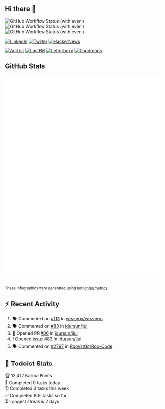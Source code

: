 ## Hi there 👋

![GitHub Workflow Status (with event)](https://img.shields.io/github/actions/workflow/status/PrayagS/PrayagS/metrics.yml?style=plastic&label=GitHub%20metrics)
![GitHub Workflow Status (with event)](https://img.shields.io/github/actions/workflow/status/PrayagS/PrayagS/github-recent-activity.yml?style=plastic&label=GitHub%20recent%20activity)
![GitHub Workflow Status (with event)](https://img.shields.io/github/actions/workflow/status/PrayagS/PrayagS/todoist.yml?style=plastic&label=Todoist%20activity)

[![LinkedIn](https://img.shields.io/badge/linkedin-%231E77B5.svg?&style=flat&logo=linkedin&logoColor=white)](https://linkedin.com/in/prayag-savsani)
[![Twitter](https://img.shields.io/badge/twitter-%2300acee.svg?&style=flat&logo=twitter&logoColor=white)](https://twitter.com/PrayagSavsani)
[![HackerNews](https://img.shields.io/hackernews/user-karma/PrayagS?style=flat&logo=ycombinator&logoColor=%23f0652f&labelColor=%23ffffff&color=%23f0652f)](https://news.ycombinator.com/user?id=PrayagS)

[![AniList](https://img.shields.io/badge/%20Prayagmatic-%2520?logo=anilist&logoColor=%2302A9FF&color=%23ffffff)](https://anilist.co/user/Prayagmatic/)
[![LastFM](https://img.shields.io/badge/%20PrayagS527-%2520?logo=lastdotfm&logoColor=%23ffffff&color=%23d51007)](https://www.last.fm/user/PrayagS527)
[![Letterboxd](https://img.shields.io/badge/%20Prayagmatic-%2520?logo=letterboxd&logoColor=%23202830&color=%23ffffff)](https://letterboxd.com/Prayagmatic/)
[![Goodreads](https://img.shields.io/badge/%20Prayagmatic-%2520?logo=goodreads&logoColor=%2375420e&color=%23e9e5cd)](https://www.goodreads.com/user/show/170988088-prayagmatic)

## GitHub Stats

![](./col1.metrics.svg)

<sub>These infographics were generated using [lowlighter/metrics](https://github.com/lowlighter/metrics)</sub>

## :zap: Recent Activity

<!--START_SECTION:activity-->
1. 🗣 Commented on [#115](https://github.com/wezterm/wezterm/issues/115#issuecomment-2888900712) in [wezterm/wezterm](https://github.com/wezterm/wezterm)
2. 🗣 Commented on [#83](https://github.com/idursun/jjui/issues/83#issuecomment-2888529501) in [idursun/jjui](https://github.com/idursun/jjui)
3. 💪 Opened PR [#86](https://github.com/idursun/jjui/pull/86) in [idursun/jjui](https://github.com/idursun/jjui)
4. ❗ Opened issue [#83](https://github.com/idursun/jjui/issues/83) in [idursun/jjui](https://github.com/idursun/jjui)
5. 🗣 Commented on [#2797](https://github.com/RooVetGit/Roo-Code/issues/2797#issuecomment-2830925503) in [RooVetGit/Roo-Code](https://github.com/RooVetGit/Roo-Code)
<!--END_SECTION:activity-->

## :memo: Todoist Stats

<!-- TODO-IST:START -->
🏆  12,412 Karma Points           
🌸  Completed 0 tasks today           
🗓  Completed 3 tasks this week           
✅  Completed 806 tasks so far           
⏳  Longest streak is 2 days
<!-- TODO-IST:END -->
